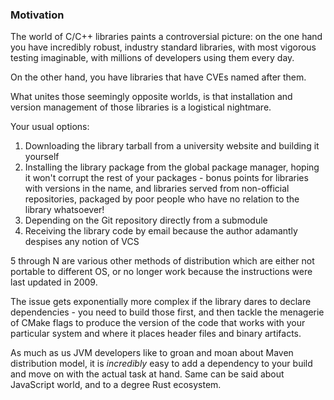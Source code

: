### Motivation

The world of C/C++ libraries paints a controversial picture: on the one hand you have incredibly robust,
industry standard libraries, with most vigorous testing imaginable, with millions of developers using them 
every day.

On the other hand, you have libraries that have CVEs named after them.

What unites those seemingly opposite worlds, is that installation and version management of those libraries
is a logistical nightmare.

Your usual options:

1. Downloading the library tarball from a university website and building it yourself
2. Installing the library package from the global package manager, hoping it won't corrupt the rest of your packages - 
   bonus points for libraries with versions in the name, and libraries served from non-official repositories, packaged
   by poor people who have no relation to the library whatsoever!
3. Depending on the Git repository directly from a submodule
4. Receiving the library code by email because the author adamantly despises any notion of VCS

5 through N are various other methods of distribution which are either not portable to different OS, or no longer 
work because the instructions were last updated in 2009.

The issue gets exponentially more complex if the library dares to declare dependencies - you need to build those first,
and then tackle the menagerie of CMake flags to produce the version of the code that works with your particular system and 
where it places header files and binary artifacts.

As much as us JVM developers like to groan and moan about Maven distribution model, it is _incredibly_ easy to add a dependency to your build
and move on with the actual task at hand. Same can be said about JavaScript world, and to a degree Rust ecosystem.



